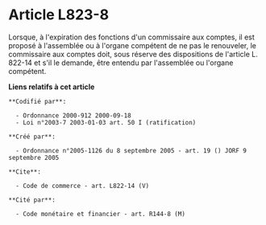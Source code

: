 # Article L823-8

Lorsque, à l'expiration des fonctions d'un commissaire aux comptes, il est proposé à l'assemblée ou à l'organe compétent de
ne pas le renouveler, le commissaire aux comptes doit, sous réserve des dispositions de l'article L. 822-14 et s'il le
demande, être entendu par l'assemblée ou l'organe compétent.

**Liens relatifs à cet article**

	**Codifié par**:

	  - Ordonnance 2000-912 2000-09-18
	  - Loi n°2003-7 2003-01-03 art. 50 I (ratification)

	**Créé par**:

	  - Ordonnance n°2005-1126 du 8 septembre 2005 - art. 19 () JORF 9 septembre 2005

	**Cite**:

	  - Code de commerce - art. L822-14 (V)

	**Cité par**:

	  - Code monétaire et financier - art. R144-8 (M)
